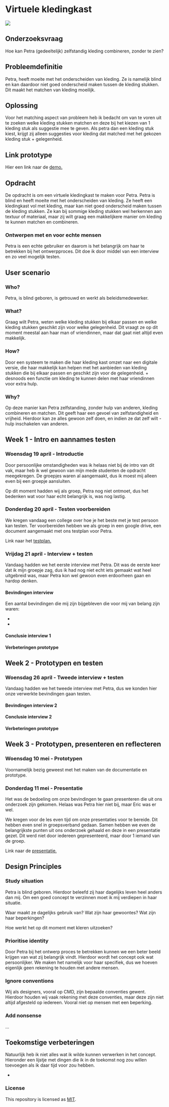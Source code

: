 # Virtuele kledingkast 

<img src='images/placeholder_thumbnail.webp'>


## Onderzoeksvraag

Hoe kan Petra (gedeeltelijk) zelfstandig kleding combineren, zonder te zien?

## Probleemdefinitie

Petra, heeft moeite met het onderscheiden van kleding. Ze is namelijk blind en kan daardoor niet goed onderscheid maken tussen de kleding stukken. Dit maakt het matchen van kleding moeilijk. 

## Oplossing

Voor het matching aspect van probleem heb ik bedacht om van te voren uit te zoeken welke kleding stukken matchen en deze bij het kiezen van 1 kleding stuk als suggestie mee te geven. Als petra dan een kleding stuk kiest, krijgt zij alleen suggesties voor kleding dat matched met het gekozen kleding stuk + gelegenheid.

## Link prototype

Hier een link naar de [demo.](https://mitchel-ds.github.io/human-centered-design-2223/)

## Opdracht

De opdracht is om een virtuele kledingkast te maken voor Petra. Petra is blind en heeft moeite met het onderscheiden van kleding. Ze heeft een kledingkast vol met kleding, maar kan niet goed onderscheid maken tussen de kleding stukken. Ze kan bij sommige kleding stukken wel herkennen aan textuur of materiaal, maar zij wilt graag een makkelijkere manier om kleding te kunnen matchen en combineren.

### Ontwerpen met en voor echte mensen

Petra is een echte gebruiker en daarom is het belangrijk om haar te betrekken bij het ontwerpproces. Dit doe ik door middel van een interview en zo veel mogelijk testen.

## User scenario

### Who?

Petra, is blind geboren, is getrouwd en werkt als beleidsmedewerker.

### What?

Graag wilt Petra, weten welke kleding stukken bij elkaar passen en welke kleding stukken geschikt zijn voor welke gelegenheid. Dit vraagt ze op dit moment meestal aan haar man of vriendinnen, maar dat gaat niet altijd even makkelijk.

### How?

Door een systeem te maken die haar kleding kast omzet naar een digitale versie, die haar makkelijk kan helpen met het aanbieden van kleding stukken die bij elkaar passen en geschikt zijn voor de gelegenheid. + desnoods een functie om kleding te kunnen delen met haar vriendinnen voor extra hulp.

### Why?

Op deze manier kan Petra zelfstanding, zonder hulp van anderen, kleding combineren en matchen. Dit geeft haar een gevoel van zelfstandigheid en vrijheid. Hierdoor kan ze alles gewoon zelf doen, en indien ze dat zelf wilt - hulp inschakelen van anderen.

## Week 1 - Intro en aannames testen 

### Woensdag 19 april - Introductie

Door persoonlijke omstandigheden was ik helaas niet bij de intro van dit vak, maar heb ik wel gewoon van mijn mede studenten de opdracht meegekregen. De groepjes waren al aangemaakt, dus ik moest mij alleen even bij een groepje aansluiten. 

Op dit moment hadden wij als groep, Petra nog niet ontmoet, dus het bedenken wat voor haar echt belangrijk is, was nog lastig. 

### Donderdag 20 april - Testen voorbereiden

We kregen vandaag een college over hoe je het beste met je test persoon kan testen. Ter voorbereiden hebben we als groep in een google drive, een document aangemaakt met ons testplan voor Petra.

Link naar het [testplan.](https://docs.google.com/document/d/1oQQ9XDxXS25HKwzruN0ERvfCZs9AkTYnjvbtVu1cjoU/edit)

### Vrijdag 21 april - Interview + testen

Vandaag hadden we het eerste interview met Petra. Dit was de eerste keer dat ik mijn groepje zag, dus ik had nog niet echt iets gemaakt wat heel uitgebreid was, maar Petra kon wel gewoon even erdoorheen gaan en hardop denken.

#### Bevindingen interview

Een aantal bevindingen die mij zijn bijgebleven die voor mij van belang zijn waren: 

-
-

#### Conclusie interview 1 

#### Verbeteringen prototype

## Week 2 - Prototypen en testen 

### Woensdag 26 april - Tweede interview + testen

Vandaag hadden we het tweede interview met Petra, dus we konden hier onze verwerkte bevindingen gaan testen. 

#### Bevindingen interview 2

#### Conclusie interview 2

#### Verbeteringen prototype

## Week 3 - Prototypen, presenteren en reflecteren

### Woensdag 10 mei - Prototypen

Voornamelijk bezig geweest met het maken van de documentatie en prototype.

### Donderdag 11 mei - Presentatie

Het was de bedoeling om onze bevindingen te gaan presenteren die uit ons onderzoek zijn gekomen. Helaas was Petra hier niet bij, maar Eric was er wel. 

We kregen voor de les even tijd om onze presentaties voor te bereide. Dit hebben even snel in groepsverband gedaan. Samen hebben we even de belangrijkste punten uit ons onderzoek gehaald en deze in een presentatie gezet. Dit werd niet door iedereen gepresenteerd, maar door 1 iemand van de groep. 

Link naar de [presentatie.](https://docs.google.com/presentation/d/1CeNEhJFS1ypGw_i1eTxKXGO0IRABJ7lAkgF81yPrGc8/edit?usp=sharing)

## Design Principles

### Study situation

Petra is blind geboren. Hierdoor beleefd zij haar dagelijks leven heel anders dan mij. Om een goed concept te verzinnen moet ik mij verdiepen in haar situatie. 

Waar maakt ze dagelijks gebruik van? Wat zijn haar gewoontes? Wat zijn haar beperkingen?

Hoe werkt het op dit moment met kleren uitzoeken? 

### Prioritise identity

Door Petra bij het ontwerp proces te betrekken kunnen we een beter beeld krijgen van wat zij belangrijk vindt. Hierdoor wordt het concept ook wat persoonlijker. We maken het namelijk voor haar specifiek, dus we hoeven eigenlijk geen rekening te houden met andere mensen.

### Ignore conventions

Wij als designers, vooral op CMD, zijn bepaalde conventies gewent. Hierdoor houden wij vaak rekening met deze conventies, maar deze zijn niet altijd afgesteld op iedereen. Vooral niet op mensen met een beperking.

### Add nonsense

...

## Toekomstige verbeteringen

Natuurlijk heb ik niet alles wat ik wilde kunnen verwerken in het concept. Hieronder een lijstje met dingen die ik in de toekomst nog zou willen toevoegen als ik daar tijd voor zou hebben. 

- 

### License
This repository is licensed as [MIT](LICENSE).
